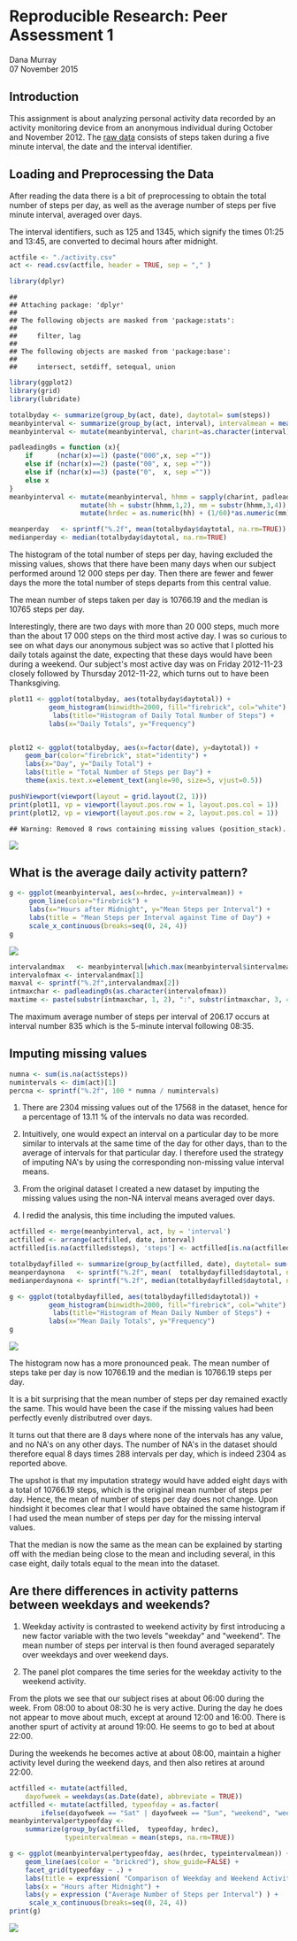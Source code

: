 # Reproducible Research: Peer Assessment 1
Dana Murray  
07 November 2015  



## Introduction

This assignment is about analyzing personal activity data recorded by an activity monitoring device from an anonymous individual during October and November 2012.
The [raw data][1] consists of steps taken during a five minute interval, the date and the interval identifier.

[1]: https://d396qusza40orc.cloudfront.net/repdata%2Fdata%2Factivity.zip/ "raw data"


## Loading and Preprocessing the Data


After reading the data 
there is a bit of preprocessing to obtain the total number of steps per day, as well as the average number of steps per five minute interval, averaged over days.

The interval identifiers, such as 125 and 1345, which signify the times 01:25 and 13:45, are converted to decimal hours after midnight.



```r
actfile <- "./activity.csv"
act <- read.csv(actfile, header = TRUE, sep = "," ) 
```



```r
library(dplyr)
```

```
## 
## Attaching package: 'dplyr'
## 
## The following objects are masked from 'package:stats':
## 
##     filter, lag
## 
## The following objects are masked from 'package:base':
## 
##     intersect, setdiff, setequal, union
```

```r
library(ggplot2)
library(grid)
library(lubridate)

totalbyday <- summarize(group_by(act, date), daytotal= sum(steps)) 
meanbyinterval <- summarize(group_by(act, interval), intervalmean = mean(steps, na.rm=TRUE))
meanbyinterval <- mutate(meanbyinterval, charint=as.character(interval))
```



```r
padleading0s = function (x){
    if      (nchar(x)==1) (paste("000",x, sep =""))
    else if (nchar(x)==2) (paste("00", x, sep =""))
    else if (nchar(x)==3) (paste("0",  x, sep =""))
    else x
}
meanbyinterval <- mutate(meanbyinterval, hhmm = sapply(charint, padleading0s)) %>%
                  mutate(hh = substr(hhmm,1,2), mm = substr(hhmm,3,4)) %>%
                  mutate(hrdec = as.numeric(hh) + (1/60)*as.numeric(mm))
```


```r
meanperday   <- sprintf("%.2f", mean(totalbyday$daytotal, na.rm=TRUE))
medianperday <- median(totalbyday$daytotal, na.rm=TRUE)
```



The histogram of the total number of steps per day, having excluded the missing values, shows that there have been many days when our subject performed around 12 000 steps per day. Then there are fewer and fewer days the more the total number of steps departs from this central value. 

The mean number of steps taken per day is 10766.19 and the median is
10765 steps per day.

Interestingly, there are two days with more than 20 000 steps, much more than the about 17 000 steps on the third most active day. 
I was so curious to see on what days our anonymous subject was so active that I plotted his daily totals against the date, expecting that these days would have been during a weekend.
Our subject's most active day was on Friday 2012-11-23 closely followed by Thursday 2012-11-22, which turns out to have been Thanksgiving.




```r
plot11 <- ggplot(totalbyday, aes(totalbyday$daytotal)) + 
          geom_histogram(binwidth=2000, fill="firebrick", col="white") +
           labs(title="Histogram of Daily Total Number of Steps") +
          labs(x="Daily Totals", y="Frequency") 


plot12 <- ggplot(totalbyday, aes(x=factor(date), y=daytotal)) +
    geom_bar(color="firebrick", stat="identity") +
    labs(x="Day", y="Daily Total") +
    labs(title = "Total Number of Steps per Day") +
    theme(axis.text.x=element_text(angle=90, size=5, vjust=0.5))

pushViewport(viewport(layout = grid.layout(2, 1)))
print(plot11, vp = viewport(layout.pos.row = 1, layout.pos.col = 1))
print(plot12, vp = viewport(layout.pos.row = 2, layout.pos.col = 1))
```

```
## Warning: Removed 8 rows containing missing values (position_stack).
```

![](dmm_RepRes_Proj1_files/figure-html/unnamed-chunk-4-1.png) 



## What is the average daily activity pattern?



```r
g <- ggplot(meanbyinterval, aes(x=hrdec, y=intervalmean)) +
     geom_line(color="firebrick") +
     labs(x="Hours after Midnight", y="Mean Steps per Interval") +
     labs(title = "Mean Steps per Interval against Time of Day") + 
     scale_x_continuous(breaks=seq(0, 24, 4))
g
```

![](dmm_RepRes_Proj1_files/figure-html/unnamed-chunk-5-1.png) 



```r
intervalandmax   <- meanbyinterval[which.max(meanbyinterval$intervalmean),]
intervalofmax <- intervalandmax[1]
maxval <- sprintf("%.2f",intervalandmax[2])
intmaxchar <- padleading0s(as.character(intervalofmax))
maxtime <- paste(substr(intmaxchar, 1, 2), ":", substr(intmaxchar, 3, 4), sep="")
```

The maximum average number of steps per interval of 206.17 occurs at interval number 835 which is the 5-minute interval following 08:35.


## Imputing missing values





```r
numna <- sum(is.na(act$steps))
numintervals <- dim(act)[1]
percna <- sprintf("%.2f", 100 * numna / numintervals)
```
1. There are 2304 missing values out of the 17568 in the dataset, hence for a percentage of 13.11 % of the intervals no data was recorded. 

2. Intuitively, one would expect an interval on a particular day to be more similar to intervals at the same time of the day for other days, than to the average of intervals for that particular day. 
I therefore used the strategy of imputing NA's by using the corresponding non-missing value interval means.

3. From the original dataset I created a new dataset by imputing the missing values using the non-NA interval means averaged over days.

4. I redid the analysis, this time including the imputed values.


```r
actfilled <- merge(meanbyinterval, act, by = 'interval')    
actfilled <- arrange(actfilled, date, interval)
actfilled[is.na(actfilled$steps), 'steps'] <- actfilled[is.na(actfilled$steps), 'intervalmean']
```



```r
totalbydayfilled <- summarize(group_by(actfilled, date), daytotal= sum(steps))
meanperdaynona   <- sprintf("%.2f", mean(  totalbydayfilled$daytotal, na.rm=TRUE))
medianperdaynona <- sprintf("%.2f", median(totalbydayfilled$daytotal, na.rm=TRUE))

g <- ggplot(totalbydayfilled, aes(totalbydayfilled$daytotal)) + 
          geom_histogram(binwidth=2000, fill="firebrick", col="white") +
           labs(title="Histogram of Mean Daily Number of Steps") +
          labs(x="Mean Daily Totals", y="Frequency") 
g
```

![](dmm_RepRes_Proj1_files/figure-html/unnamed-chunk-8-1.png) 



The histogram now has a more pronounced peak.
The mean number of steps take per day is now 10766.19 and the median is 10766.19 steps per day.

It is a bit surprising that the mean number of steps per day remained exactly the same.
This would have been the case if the missing values had been perfectly evenly distributred over days.

It turns out that there are 8 days where none of the intervals has any value, and no NA's on any other days.
The number of NA's in the dataset should therefore equal 8 days times 288 intervals per day, which is indeed 2304 as reported above.  

The upshot is that my imputation strategy would have added eight days with a total of 10766.19 steps, which is the original mean number of steps per day.
Hence, the mean of number of steps per day does not change.
Upon hindsight it becomes clear that I would have obtained the same histogram if I had used the mean number of steps per day for the missing interval values.

That the median is now the same as the mean can be explained by starting off with the median being close to the mean and including several, in this case eight, daily totals equal to the mean into the dataset.


## Are there differences in activity patterns between weekdays and weekends?


1. Weekday activity is contrasted to weekend activity by first introducing a new factor variable with the two levels "weekday" and "weekend". The mean number of steps per interval is then found averaged separately over weekdays and over weekend days.

2. The panel plot compares the time series for the weekday activity to the weekend activity.

From the plots we see that our subject rises at about 06:00 during the week.
From 08:00 to about 08:30 he is very active.
During the day he does not appear to move about much, except at around 12:00 and 16:00.
There is another spurt of activity at around 19:00.
He seems to go to bed at about 22:00.

During the weekends he becomes active at about 08:00, maintain a higher activity level during the weekend days, and then also retires at around 22:00.


```r
actfilled <- mutate(actfilled, 
    dayofweek = weekdays(as.Date(date), abbreviate = TRUE))
actfilled <- mutate(actfilled, typeofday = as.factor( 
        ifelse(dayofweek == "Sat" | dayofweek == "Sun", "weekend", "weekday" )))
meanbyintervalpertypeofday <-   
    summarize(group_by(actfilled,  typeofday, hrdec), 
              typeintervalmean = mean(steps, na.rm=TRUE))
```



```r
g <- ggplot(meanbyintervalpertypeofday, aes(hrdec, typeintervalmean)) +
    geom_line(aes(color = "brickred"), show_guide=FALSE) + 
    facet_grid(typeofday ~ .) +
    labs(title = expression( "Comparison of Weekday and Weekend Activity")) +
    labs(x = "Hours after Midnight") + 
    labs(y = expression ("Average Number of Steps per Interval") ) + 
     scale_x_continuous(breaks=seq(0, 24, 4))
print(g)
```

![](dmm_RepRes_Proj1_files/figure-html/unnamed-chunk-10-1.png) 


